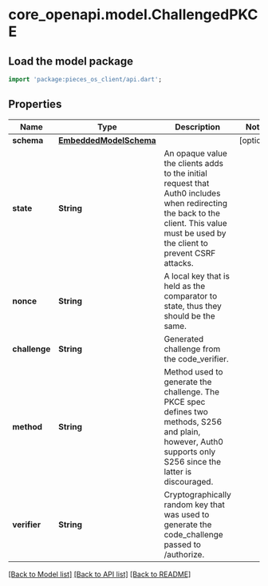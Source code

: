 # core_openapi.model.ChallengedPKCE

## Load the model package
```dart
import 'package:pieces_os_client/api.dart';
```

## Properties
Name | Type | Description | Notes
------------ | ------------- | ------------- | -------------
**schema** | [**EmbeddedModelSchema**](EmbeddedModelSchema.md) |  | [optional] 
**state** | **String** | An opaque value the clients adds to the initial request that Auth0 includes when redirecting the back to the client. This value must be used by the client to prevent CSRF attacks. | 
**nonce** | **String** | A local key that is held as the comparator to state, thus they should be the same. | 
**challenge** | **String** | Generated challenge from the code_verifier. | 
**method** | **String** | Method used to generate the challenge. The PKCE spec defines two methods, S256 and plain, however, Auth0 supports only S256 since the latter is discouraged. | 
**verifier** | **String** | Cryptographically random key that was used to generate the code_challenge passed to /authorize. | 

[[Back to Model list]](../README.md#documentation-for-models) [[Back to API list]](../README.md#documentation-for-api-endpoints) [[Back to README]](../README.md)



